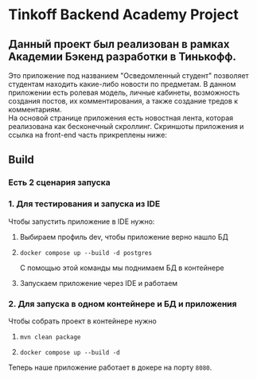# Tinkoff Backend Academy Project

## Данный проект был реализован в рамках Академии Бэкенд разработки в Тинькофф. 
Это приложение под названием "Осведомленный студент" позволяет студентам находить какие-либо новости по предметам. В данном приложении есть ролевая модель, личные кабинеты, возможность создания постов, их комментирования, а также создание тредов к комментариям.\
На основой странице приложения есть новостная лента, которая реализована как бесконечный скроллинг. 
Скриншоты приложения и ссылка на front-end часть прикреплены ниже:

## Build

### Есть 2 сценария запуска

### 1. Для тестирования и запуска из IDE ###
Чтобы запустить приложение в IDE нужно:
<ol>
  <li>Выбираем профиль dev, чтобы приложение верно нашло БД</li>
  <li>

``
docker compose up --build -d postgres
``

С помощью этой команды мы поднимаем БД в контейнере


</li>
  <li>Запускаем приложение через IDE и работаем</li>
</ol>

### 2. Для запуска в одном контейнере и БД и приложения
Чтобы собрать проект в контейнере нужно</br>
<ol>
<li>

``
mvn clean package
``



</li>
<li>

``
docker compose up --build -d   
``

</li>

</ol>

Теперь наше приложение работает в докере на порту `8080`. 
